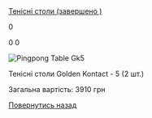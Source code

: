 ## 
[Тенісні столи (завершено )](/info/for-grads/тенісні-столи/)

0

0
0

![Pingpong Table Gk5](/images/info/for-grads/тенісні-столи/pingpong-table-gk5.jpg)

Тенісні столи Golden Kontact - 5 (2 шт.)

Загальна вартість: 3910 грн

<!-- <form action="/%D0%B4%D0%BB%D1%8F-%D0%B2%D0%B8%D0%BF%D1%83%D1%81%D0%BA%D0%BD%D0%B8%D0%BA%D1%96%D0%B2/%D1%82%D0%B5%D0%BD%D1%96%D1%81%D0%BD%D1%96-%D1%81%D1%82%D0%BE%D0%BB%D0%B8" class="donateform" enctype="multipart/form-data" method="post"><input id="Email" name="Email" placeholder="email@domain.com" type="email" value="" /><input id="Name" name="Name" placeholder="Вася Пупкін" type="text" value="" /><input type="number" id="Amount" name="Amount" placeholder="100 UAH" />
<input type="hidden" id="ProjectId" name="ProjectId" value="1182" />
<input type="hidden" id="Subscribe" name="Subscribe" value="fasle" />
<input type="submit" value="Зробити внесок" />
<input name='ufprt' type='hidden' value='F346CCEA84DB77FF44088885C35AB194F5DA41EEF8B1E96E5598017F91625CDDE0AD73F7859D2807DE4A94B8A7D8D3EE98564A5BF4677402F6D824354132CFF151E219769BC2D80BC983457C6E5A37D187F4C1219C23FA1E3948D62D3294F6AA88C6200822B49C206D9A95E3C91C3643E33C7BE7F1A5DCB5E39F0DAE9CEFF252FDCB5757ECFF03F8FC49BAF6C00D824D' /></form> -->

[Повернутись назад](/info/for-grads/)
